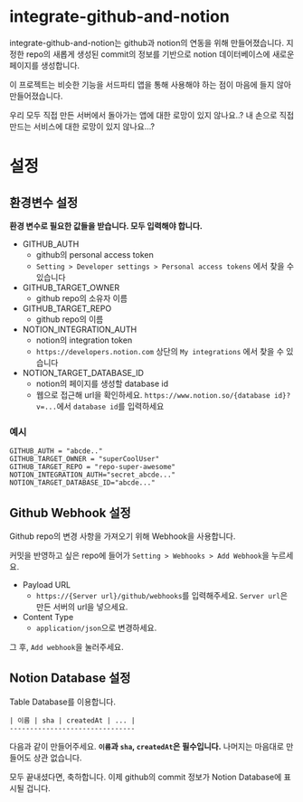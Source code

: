 # integrate-github-and-notion

integrate-github-and-notion는 github과 notion의 연동을 위해 만들어졌습니다. 지정한 repo의 새롭게 생성된 commit의 정보를 기반으로 notion 데이터베이스에 새로운 페이지를 생성합니다.

이 프로젝트는 비슷한 기능을 서드파티 앱을 통해 사용해야 하는 점이 마음에 들지 않아 만들어졌습니다.

우리 모두 직접 만든 서버에서 돌아가는 앱에 대한 로망이 있지 않나요..? 내 손으로 직접 만드는 서비스에 대한 로망이 있지 않나요...?

# 설정

## 환경변수 설정

**환경 변수로 필요한 값들을 받습니다. 모두 입력해야 합니다.**

- GITHUB_AUTH
  - github의 personal access token
  - `Setting > Developer settings > Personal access tokens` 에서 찾을 수 있습니다
- GITHUB_TARGET_OWNER
  - github repo의 소유자 이름
- GITHUB_TARGET_REPO
  - github repo의 이름
- NOTION_INTEGRATION_AUTH
  - notion의 integration token
  - `https://developers.notion.com` 상단의 `My integrations` 에서 찾을 수 있습니다
- NOTION_TARGET_DATABASE_ID
  - notion의 페이지를 생성할 database id
  - 웹으로 접근해 url을 확인하세요. `https://www.notion.so/{database id}?v=...`에서 `database id`를 입력하세요

### 예시

```dosini
GITHUB_AUTH = "abcde.."
GITHUB_TARGET_OWNER = "superCoolUser"
GITHUB_TARGET_REPO = "repo-super-awesome"
NOTION_INTEGRATION_AUTH="secret_abcde..."
NOTION_TARGET_DATABASE_ID="abcde..."
```

## Github Webhook 설정

Github repo의 변경 사항을 가져오기 위해 Webhook을 사용합니다.

커밋을 반영하고 싶은 repo에 들어가 `Setting > Webhooks > Add Webhook`을 누르세요.

- Payload URL
  - `https://{Server url}/github/webhooks`를 입력해주세요. `Server url`은 만든 서버의 url을 넣으세요.
- Content Type
  - `application/json`으로 변경하세요.

그 후, `Add webhook`을 눌러주세요.

## Notion Database 설정

Table Database를 이용합니다.

```
| 이름 | sha | createdAt | ... |
-------------------------------
```

다음과 같이 만들어주세요. **`이름`과 `sha`, `createdAt`은 필수입니다.** 나머지는 마음대로 만들어도 상관 없습니다.

모두 끝내셨다면, 축하합니다. 이제 github의 commit 정보가 Notion Database에 표시될 겁니다.
